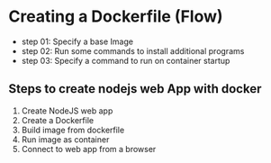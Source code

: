# Creating a Dockerfile (Flow)

- step 01: Specify a base Image
- step 02: Run some commands to install additional programs
- step 03: Specify a command to run on container startup

## Steps to create nodejs web App with docker

1. Create NodeJS web app
2. Create a Dockerfile
3. Build image from dockerfile
4. Run image as container
5. Connect to web app from a browser
